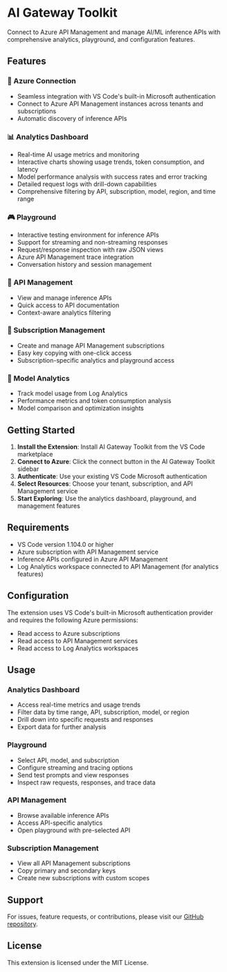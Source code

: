 # AI Gateway Toolkit

Connect to Azure API Management and manage AI/ML inference APIs with comprehensive analytics, playground, and configuration features.

## Features

### 🔗 Azure Connection
- Seamless integration with VS Code's built-in Microsoft authentication
- Connect to Azure API Management instances across tenants and subscriptions
- Automatic discovery of inference APIs

### 📊 Analytics Dashboard
- Real-time AI usage metrics and monitoring
- Interactive charts showing usage trends, token consumption, and latency
- Model performance analysis with success rates and error tracking
- Detailed request logs with drill-down capabilities
- Comprehensive filtering by API, subscription, model, region, and time range

### 🎮 Playground
- Interactive testing environment for inference APIs
- Support for streaming and non-streaming responses
- Request/response inspection with raw JSON views
- Azure API Management trace integration
- Conversation history and session management

### 🔧 API Management
- View and manage inference APIs
- Quick access to API documentation
- Context-aware analytics filtering

### 🔑 Subscription Management
- Create and manage API Management subscriptions
- Easy key copying with one-click access
- Subscription-specific analytics and playground access

### 🧠 Model Analytics
- Track model usage from Log Analytics
- Performance metrics and token consumption analysis
- Model comparison and optimization insights

## Getting Started

1. **Install the Extension**: Install AI Gateway Toolkit from the VS Code marketplace
2. **Connect to Azure**: Click the connect button in the AI Gateway Toolkit sidebar
3. **Authenticate**: Use your existing VS Code Microsoft authentication
4. **Select Resources**: Choose your tenant, subscription, and API Management service
5. **Start Exploring**: Use the analytics dashboard, playground, and management features

## Requirements

- VS Code version 1.104.0 or higher
- Azure subscription with API Management service
- Inference APIs configured in Azure API Management
- Log Analytics workspace connected to API Management (for analytics features)

## Configuration

The extension uses VS Code's built-in Microsoft authentication provider and requires the following Azure permissions:
- Read access to Azure subscriptions
- Read access to API Management services
- Read access to Log Analytics workspaces

## Usage

### Analytics Dashboard
- Access real-time metrics and usage trends
- Filter data by time range, API, subscription, model, or region
- Drill down into specific requests and responses
- Export data for further analysis

### Playground
- Select API, model, and subscription
- Configure streaming and tracing options
- Send test prompts and view responses
- Inspect raw requests, responses, and trace data

### API Management
- Browse available inference APIs
- Access API-specific analytics
- Open playground with pre-selected API

### Subscription Management
- View all API Management subscriptions
- Copy primary and secondary keys
- Create new subscriptions with custom scopes

## Support

For issues, feature requests, or contributions, please visit our [GitHub repository](https://github.com/vieiraae/ai-gateway-toolkit).

## License

This extension is licensed under the MIT License.
